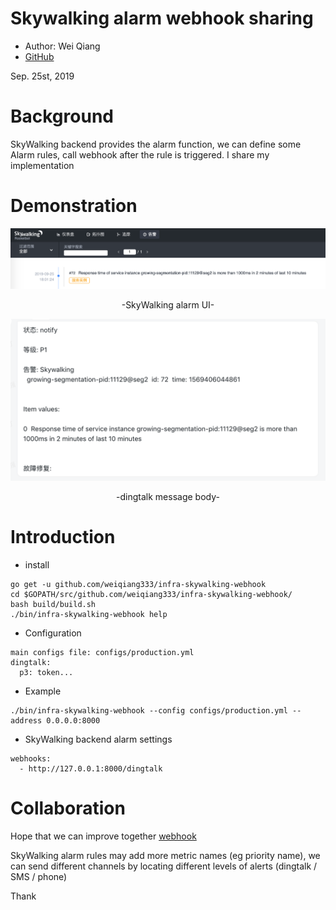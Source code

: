 # Skywalking alarm webhook sharing

- Author: Wei Qiang
- [GitHub](https://github.com/weiqiang333)

Sep. 25st, 2019


# Background
SkyWalking backend provides the alarm function, we can define some Alarm rules, call webhook after the rule is triggered. I share my implementation


# Demonstration

![](../.vuepress/public/static/blog/2019-09-25-alarm-webhook-share/skywalking-UI-alarm.png)
<p align="center">-SkyWalking alarm UI-</p>

![](../.vuepress/public/static/blog/2019-09-25-alarm-webhook-share/skywalking-dingding-notify.png)
<p align="center">-dingtalk message body-</p>


# Introduction
- install
```
go get -u github.com/weiqiang333/infra-skywalking-webhook
cd $GOPATH/src/github.com/weiqiang333/infra-skywalking-webhook/
bash build/build.sh
./bin/infra-skywalking-webhook help
```
- Configuration
```
main configs file: configs/production.yml
dingtalk:
  p3: token...
```
- Example
```
./bin/infra-skywalking-webhook --config configs/production.yml --address 0.0.0.0:8000
```
- SkyWalking backend alarm settings
```
webhooks:
  - http://127.0.0.1:8000/dingtalk
```


# Collaboration
Hope that we can improve together [webhook](https://github.com/weiqiang333/infra-skywalking-webhook)

SkyWalking alarm rules may add more metric names (eg priority name), we can send different channels by locating different levels of alerts (dingtalk / SMS / phone)

Thank
